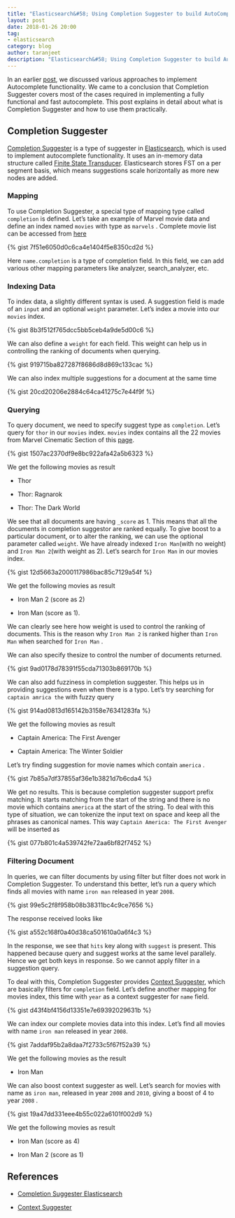 ```yaml
---
title: "Elasticsearch&#58; Using Completion Suggester to build AutoComplete"
layout: post
date: 2018-01-26 20:00
tag:
- elasticsearch
category: blog
author: taranjeet
description: "Elasticsearch&#58; Using Completion Suggester to build AutoComplete"
---
```


In an earlier [post](/elasticsearch-autocomplete/), we discussed various approaches to implement Autocomplete functionality. We came to a conclusion that Completion Suggester covers most of the cases required in implementing a fully functional and fast autocomplete. This post explains in detail about what is Completion Suggester and how to use them practically.

## Completion Suggester

[Completion Suggester](https://www.elastic.co/guide/en/elasticsearch/reference/current/search-suggesters-completion.html) is a type of suggester in [Elasticsearch](https://www.elastic.co/products/elasticsearch), which is used to implement autocomplete functionality. It uses an in-memory data structure called [Finite State Transducer](https://en.wikipedia.org/wiki/Finite-state_transducer). Elasticsearch stores FST on a per segment basis, which means suggestions scale horizontally as more new nodes are added.

### Mapping

To use Completion Suggester, a special type of mapping type called `completion` is defined. Let’s take an example of Marvel movie data and define an index named `movies` with type as `marvels` . Complete movie list can be accessed from [here](https://github.com/taranjeet/data/blob/master/marvel_movies_v2.json)

{% gist 7f51e6050d0c6ca4e1404f5e8350cd2d %}

Here `name.completion` is a type of completion field. In this field, we can add various other mapping parameters like analyzer, search_analyzer, etc.

### Indexing Data

To index data, a slightly different syntax is used. A suggestion field is made of an `input` and an optional `weight` parameter. Let’s index a movie into our `movies` index.

{% gist 8b3f512f765dcc5bb5ceb4a9de5d00c6 %}

We can also define a `weight` for each field. This weight can help us in controlling the ranking of documents when querying.

{% gist 919715ba827287f8686d8d869c133cac %}

We can also index multiple suggestions for a document at the same time

{% gist 20cd20206e2884c64ca41275c7e44f9f %}

### Querying

To query document, we need to specify suggest type as `completion`. Let’s query for `thor` in our `movies` index. `movies` index contains all the 22 movies from Marvel Cinematic Section of this [page](http://marvel.com/movies/all).

{% gist 1507ac2370df9e8bc922afa42a5b6323 %}

We get the following movies as result

* Thor

* Thor: Ragnarok

* Thor: The Dark World

We see that all documents are having `_score` as 1. This means that all the documents in completion suggestor are ranked equally. To give boost to a particular document, or to alter the ranking, we can use the optional parameter called `weight`. We have already indexed `Iron Man`(with no weight) and `Iron Man 2`(with weight as 2). Let’s search for `Iron Man` in our movies index.

{% gist 12d5663a2000117986bac85c7129a54f %}

We get the following movies as result

* Iron Man 2 (score as 2)

* Iron Man (score as 1).

We can clearly see here how weight is used to control the ranking of documents. This is the reason why `Iron Man 2` is ranked higher than `Iron Man` when searched for `Iron Man` .

We can also specify thesize to control the number of documents returned.

{% gist 9ad0178d78391f55cda71303b869170b %}

We can also add fuzziness in completion suggester. This helps us in providing suggestions even when there is a typo. Let’s try searching for `captain amrica the` with fuzzy query

{% gist 914ad0813d165142b3158e76341283fa %}

We get the following movies as result

* Captain America: The First Avenger

* Captain America: The Winter Soldier

Let’s try finding suggestion for movie names which contain `america` .

{% gist 7b85a7df37855af36e1b3821d7b6cda4 %}

We get no results. This is because completion suggester support prefix matching. It starts matching from the start of the string and there is no movie which contains `america` at the start of the string. To deal with this type of situation, we can tokenize the input text on space and keep all the phrases as canonical names. This way `Captain America: The First Avenger` will be inserted as

{% gist 077b801c4a539742fe72aa6bf82f7452 %}

### Filtering Document

In queries, we can filter documents by using filter but filter does not work in Completion Suggester. To understand this better, let’s run a query which finds all movies with name `iron man` released in year `2008`.

{% gist 99e5c2f8f958b08b38311bc4c9ce7656 %}

The response received looks like

{% gist a552c168f0a40d38ca501610a0a6f4c3 %}

In the response, we see that `hits` key along with `suggest` is present. This happened because query and suggest works at the same level parallely. Hence we get both keys in response. So we cannot apply filter in a suggestion query.

To deal with this, Completion Suggester provides [Context Suggester](https://www.elastic.co/guide/en/elasticsearch/reference/6.1/suggester-context.html), which are basically filters for `completion` field. Let’s define another mapping for movies index, this time with `year` as a context suggester for `name` field.

{% gist d43f4bf4156d13351e7e69392029631b %}

We can index our complete movies data into this index. Let’s find all movies with name `iron man` released in year `2008`.

{% gist 7addaf95b2a8daa7f2733c5f67f52a39 %}

We get the following movies as the result

* Iron Man

We can also boost context suggester as well. Let’s search for movies with name as `iron man`, released in year `2008` and `2010`, giving a boost of 4 to year `2008` .

{% gist 19a47dd331eee4b55c022a6101f002d9 %}

We get the following movies as result

* Iron Man (score as 4)

* Iron Man 2 (score as 1)

## References

* [Completion Suggester Elasticsearch](https://www.elastic.co/guide/en/elasticsearch/reference/current/search-suggesters-completion.html)

* [Context Suggester](https://www.elastic.co/guide/en/elasticsearch/reference/6.1/suggester-context.html)
